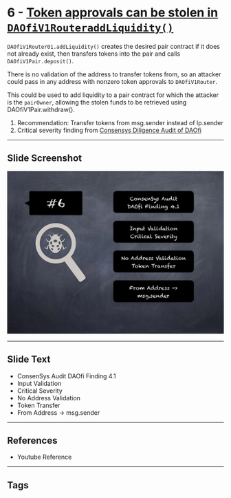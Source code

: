 
# 6 - [Token approvals can be stolen in `DAOfiV1RouteraddLiquidity()`](./Token%20approvals%20can%20be%20stolen%20in%20`DAOfiV1RouteraddLiquidity()`.md)

`DAOfiV1Router01.addLiquidity()` creates the desired pair contract if it does not already exist, then transfers tokens into the pair and calls `DAOfiV1Pair.deposit()`. 

There is no validation of the address to transfer tokens from, so an attacker could pass in any address with nonzero token approvals to `DAOfiV1Router`. 

This could be used to add liquidity to a pair contract for which the attacker is the `pairOwner`, allowing the stolen funds to be retrieved using DAOfiV1Pair.withdraw().
1. Recommendation: Transfer tokens from msg.sender instead of lp.sender
2. Critical severity finding from [Consensys Diligence Audit of DAOfi](https://consensys.net/diligence/audits/2021/02/daofi/#token-approvals-can-be-stolen-in-daofiv1router01-addliquidity)
___
## Slide Screenshot
![006.png](../../images/7.%20Audit%20Findings%20101/006.png)
___
## Slide Text
- ConsenSys Audit DAOfi Finding 4.1
- Input Validation
- Critical Severity
- No Address Validation
- Token Transfer
- From Address -> msg.sender
___
## References
- Youtube Reference
___
## Tags
